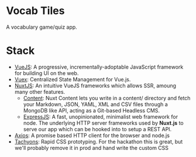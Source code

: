 # Vocab Tiles

A vocabulary game/quiz app.

# Stack

+ [VueJS](https://vuejs.org/):
  A progressive, incrementally-adoptable JavaScript framework for building UI on the web.
+ [Vuex](https://vuex.vuejs.org/):
  Centralized State Management for Vue.js.
+ [NuxtJS](https://nuxtjs.org/):
  An intuitive VueJS frameworks which allows SSR, amoung many other features.
  + [Content](https://content.nuxtjs.org/):
  Nuxt Content lets you write in a content/ directory and fetch your
  Markdown, JSON, YAML, XML and CSV files through a MongoDB like API, acting as a Git-based Headless
  CMS.
  + [ExpressJS](https://expressjs.com/):
  A fast, unopinionated, minimalist web framework for node.
  The underlying HTTP server frameworks used by **Nuxt.js** to serve our app which can be hooked
  into to setup a REST API.
+ [Axios](https://github.com/axios/axios):
  A promise based HTTP client for the browser and node.js
+ [Tachyons](https://tachyons.io/docs/):
  Rapid CSS prototyping. For the hackathon this is great, but we'll probably remove it in prod and
  hand write the custom CSS
